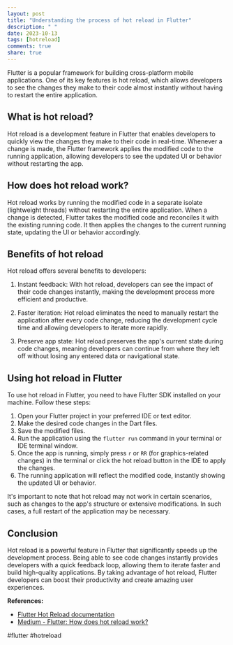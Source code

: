 ```yaml
---
layout: post
title: "Understanding the process of hot reload in Flutter"
description: " "
date: 2023-10-13
tags: [hotreload]
comments: true
share: true
---
```


Flutter is a popular framework for building cross-platform mobile applications. One of its key features is hot reload, which allows developers to see the changes they make to their code almost instantly without having to restart the entire application.

## What is hot reload?

Hot reload is a development feature in Flutter that enables developers to quickly view the changes they make to their code in real-time. Whenever a change is made, the Flutter framework applies the modified code to the running application, allowing developers to see the updated UI or behavior without restarting the app.

## How does hot reload work?

Hot reload works by running the modified code in a separate isolate (lightweight threads) without restarting the entire application. When a change is detected, Flutter takes the modified code and reconciles it with the existing running code. It then applies the changes to the current running state, updating the UI or behavior accordingly.

## Benefits of hot reload

Hot reload offers several benefits to developers:

1. Instant feedback: With hot reload, developers can see the impact of their code changes instantly, making the development process more efficient and productive.

2. Faster iteration: Hot reload eliminates the need to manually restart the application after every code change, reducing the development cycle time and allowing developers to iterate more rapidly.

3. Preserve app state: Hot reload preserves the app's current state during code changes, meaning developers can continue from where they left off without losing any entered data or navigational state.

## Using hot reload in Flutter

To use hot reload in Flutter, you need to have Flutter SDK installed on your machine. Follow these steps:

1. Open your Flutter project in your preferred IDE or text editor.
2. Make the desired code changes in the Dart files.
3. Save the modified files.
4. Run the application using the `flutter run` command in your terminal or IDE terminal window.
5. Once the app is running, simply press `r` or `RR` (for graphics-related changes) in the terminal or click the hot reload button in the IDE to apply the changes.
6. The running application will reflect the modified code, instantly showing the updated UI or behavior.

It's important to note that hot reload may not work in certain scenarios, such as changes to the app's structure or extensive modifications. In such cases, a full restart of the application may be necessary.

## Conclusion

Hot reload is a powerful feature in Flutter that significantly speeds up the development process. Being able to see code changes instantly provides developers with a quick feedback loop, allowing them to iterate faster and build high-quality applications. By taking advantage of hot reload, Flutter developers can boost their productivity and create amazing user experiences.

**References:**
- [Flutter Hot Reload documentation](https://flutter.dev/docs/development/tools/hot-reload)
- [Medium - Flutter: How does hot reload work?](https://medium.com/flutter/how-hot-reload-works-in-flutter-288d6bb8f7fb)

#flutter #hotreload